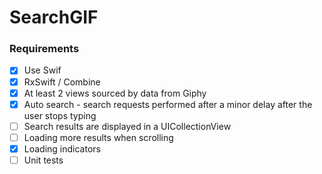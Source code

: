 # SearchGIF
### Requirements
- [x] Use Swif
- [x] RxSwift / Combine
- [x] At least 2 views sourced by data from Giphy
- [x] Auto search - search requests performed after a minor delay after the user stops typing
- [ ] Search results are displayed in a UICollectionView
- [ ] Loading more results when scrolling
- [x] Loading indicators
- [ ] Unit tests
